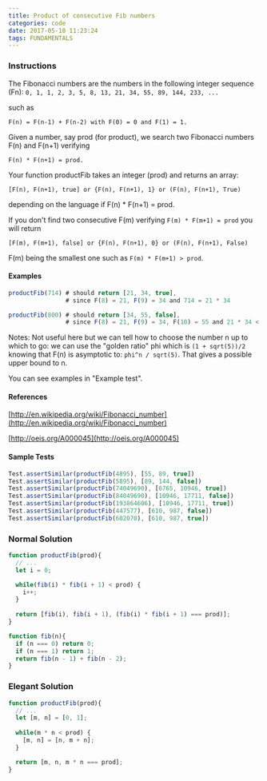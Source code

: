 ```yaml
---
title: Product of consecutive Fib numbers
categories: code
date: 2017-05-18 11:23:24
tags: FUNDAMENTALS
---
```

### Instructions
The Fibonacci numbers are the numbers in the following integer sequence (Fn):
`0, 1, 1, 2, 3, 5, 8, 13, 21, 34, 55, 89, 144, 233, ...`

such as

`F(n) = F(n-1) + F(n-2) with F(0) = 0 and F(1) = 1.`

Given a number, say prod (for product), we search two Fibonacci numbers F(n) and F(n+1) verifying

`F(n) * F(n+1) = prod.`

Your function productFib takes an integer (prod) and returns an array:

`[F(n), F(n+1), true] or {F(n), F(n+1), 1} or (F(n), F(n+1), True)`

depending on the language if F(n) * F(n+1) = prod.

If you don't find two consecutive F(m) verifying `F(m) * F(m+1) = prod` you will return

`[F(m), F(m+1), false] or {F(n), F(n+1), 0} or (F(n), F(n+1), False)`

F(m) being the smallest one such as `F(m) * F(m+1) > prod`.

#### Examples
```js
productFib(714) # should return [21, 34, true], 
                # since F(8) = 21, F(9) = 34 and 714 = 21 * 34

productFib(800) # should return [34, 55, false], 
                # since F(8) = 21, F(9) = 34, F(10) = 55 and 21 * 34 < 800 < 34 * 55
```
Notes: Not useful here but we can tell how to choose the number n up to which to go: we can use the "golden ratio" phi which is `(1 + sqrt(5))/2` knowing that F(n) is asymptotic to: `phi^n / sqrt(5)`. That gives a possible upper bound to n.

You can see examples in "Example test".

#### References

[http://en.wikipedia.org/wiki/Fibonacci_number](http://en.wikipedia.org/wiki/Fibonacci_number)

[http://oeis.org/A000045](http://oeis.org/A000045)

#### Sample Tests
```js
Test.assertSimilar(productFib(4895), [55, 89, true])
Test.assertSimilar(productFib(5895), [89, 144, false])
Test.assertSimilar(productFib(74049690), [6765, 10946, true])
Test.assertSimilar(productFib(84049690), [10946, 17711, false])
Test.assertSimilar(productFib(193864606), [10946, 17711, true])
Test.assertSimilar(productFib(447577), [610, 987, false])
Test.assertSimilar(productFib(602070), [610, 987, true])
```

### Normal Solution

```js
function productFib(prod){
  // ...
  let i = 0;

  while(fib(i) * fib(i + 1) < prod) {
    i++;
  }
  
  return [fib(i), fib(i + 1), (fib(i) * fib(i + 1) === prod)];
}

function fib(n){
  if (n === 0) return 0;
  if (n === 1) return 1;
  return fib(n - 1) + fib(n - 2);
}
```

### Elegant Solution

```js
function productFib(prod){
  // ...
  let [m, n] = [0, 1];
  
  while(m * n < prod) {
    [m, n] = [n, m + n];
  }

  return [m, n, m * n === prod];
}
```